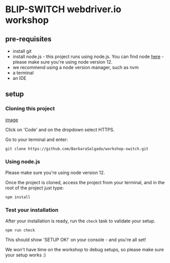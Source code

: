 # BLIP-SWITCH webdriver.io workshop

## pre-requisites

* install git
* install node.js - this project runs using node.js. You can find node [here](https://nodejs.org/en/) - please make sure you're using node version 12.
* we recommend using a node version manager, such as nvm
* a terminal
* an IDE



## setup

### Cloning this project
[image](https://user-images.githubusercontent.com/6171321/114008878-8f161600-985a-11eb-9ce1-345df0050d03.png)

Click on 'Code' and on the dropdown select HTTPS.

Go to your terminal and enter:

```git clone https://github.com/BarbaraSalgado/workshop-switch.git```


### Using node.js

Please make sure you're using node version 12.

Once the project is cloned, access the project from your terminal, and in the root of the project just type:

```npm install```


### Test your installation
After your installation is ready, run the `check` task to validate your setup.

```npm run check```

This should show 'SETUP OK!' on your console - and you're all set!


We won't have time on the workshop to debug setups, so please make sure your setup works :)
